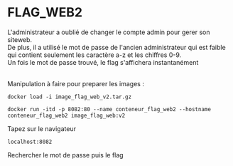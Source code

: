 # FLAG_WEB2
L'administrateur a oublié de changer le compte admin pour gerer son siteweb. </br>
De plus, il a utilisé le mot de passe de l'ancien administrateur qui est faible qui contient seulement les caractère a-z et les chiffres  0-9. </br>
Un fois le mot de passe trouvé, le flag s'affichera instantanément </br></br>

Manipulation à faire pour preparer les images : 
```
docker load -i image_flag_web_v2.tar.gz
```
```
docker run -itd -p 8082:80 --name conteneur_flag_web2 --hostname conteneur_flag_web2 image_flag_web:v2
```
Tapez sur le navigateur
```
localhost:8082
```
Rechercher le mot de passe puis le flag
